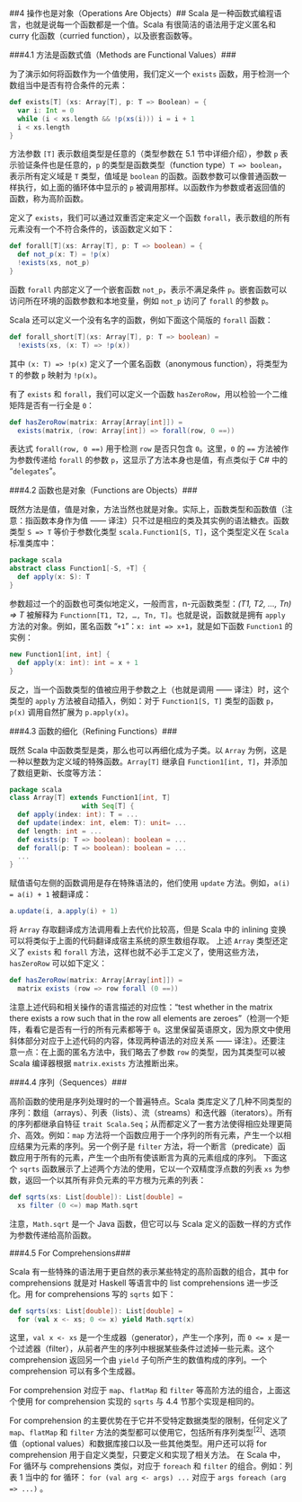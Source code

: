 ##4 操作也是对象（Operations Are Objects）##
Scala 是一种函数式编程语言，也就是说每一个函数都是一个值。Scala 有很简洁的语法用于定义匿名和 curry 化函数（curried function），以及嵌套函数等。

###4.1	方法是函数式值（Methods are Functional Values）###

为了演示如何将函数作为一个值使用，我们定义一个 `exists` 函数，用于检测一个数组当中是否有符合条件的元素：
```Scala
def exists[T] (xs: Array[T], p: T => Boolean) = {
  var i: Int = 0
  while (i < xs.length && !p(xs(i))) i = i + 1
  i < xs.length
}
```

方法参数 `[T]` 表示数组类型是任意的（类型参数在 5.1 节中详细介绍），参数 `p` 表示验证条件也是任意的，`p` 的类型是函数类型（function type）`T => boolean`，表示所有定义域是 `T` 类型，值域是 `boolean` 的函数。函数参数可以像普通函数一样执行，如上面的循环体中显示的 `p` 被调用那样。以函数作为参数或者返回值的函数，称为高阶函数。

定义了 `exists`，我们可以通过双重否定来定义一个函数 `forall`，表示数组的所有元素没有一个不符合条件的，该函数定义如下：

```Scala
def forall[T](xs: Array[T], p: T => boolean) = {
  def not_p(x: T) = !p(x)
  !exists(xs, not_p)
}
```

函数 `forall` 内部定义了一个嵌套函数 `not_p`，表示不满足条件 `p`。嵌套函数可以访问所在环境的函数参数和本地变量，例如 `not_p` 访问了 `forall` 的参数 `p`。

Scala 还可以定义一个没有名字的函数，例如下面这个简版的 `forall` 函数：
```Scala
def forall_short[T](xs: Array[T], p: T => boolean) =
  !exists(xs, (x: T) => !p(x))
```
其中 `(x: T) => !p(x)` 定义了一个匿名函数（anonymous function），将类型为 `T` 的参数 `p` 映射为 `!p(x)`。

有了 `exists` 和 `forall`，我们可以定义一个函数 `hasZeroRow`，用以检验一个二维矩阵是否有一行全是 `0`：
```Scala
def hasZeroRow(matrix: Array[Array[int]]) =
  exists(matrix, (row: Array[int]) => forall(row, 0 ==))
```
表达式 `forall(row, 0 ==)` 用于检测 `row` 是否只包含 `0`。这里，`0` 的 `==` 方法被作为参数传递给 `forall` 的参数 `p`，这显示了方法本身也是值，有点类似于 C# 中的 “`delegates`”。 

###4.2	函数也是对象（Functions are Objects）###

既然方法是值，值是对象，方法当然也就是对象。实际上，函数类型和函数值（注意：指函数本身作为值 —— 译注）只不过是相应的类及其实例的语法糖衣。函数类型 `S => T` 等价于参数化类型 `scala.Function1[S, T]`，这个类型定义在 `Scala` 标准类库中：
```Scala
package scala
abstract class Function1[-S, +T] {
  def apply(x: S): T
}
```
参数超过一个的函数也可类似地定义，一般而言，n-元函数类型：*(T1, T2, …, Tn) => T* 被解释为 `Functionn[T1, T2, …, Tn, T]`。也就是说，函数就是拥有 `apply` 方法的对象。例如，匿名函数 “`+1`”：`x: int => x+1`，就是如下函数 `Function1` 的实例：
```Scala
new Function1[int, int] {
  def apply(x: int): int = x + 1
}
```
反之，当一个函数类型的值被应用于参数之上（也就是调用 —— 译注）时，这个类型的 `apply` 方法被自动插入，例如：对于 `Function1[S, T]` 类型的函数 `p`，`p(x)` 调用自然扩展为 `p.apply(x)`。

###4.3	函数的细化（Refining Functions）###

既然 Scala 中函数类型是类，那么也可以再细化成为子类。以 `Array` 为例，这是一种以整数为定义域的特殊函数。`Array[T]` 继承自 `Function1[int, T]`，并添加了数组更新、长度等方法：
```Scala
package scala
class Array[T] extends Function1[int, T]
                  with Seq[T] {
  def apply(index: int): T = ...
  def update(index: int, elem: T): unit= ...
  def length: int = ...
  def exists(p: T => boolean): boolean = ...
  def forall(p: T => boolean): boolean = ...
  ...
}
```
赋值语句左侧的函数调用是存在特殊语法的，他们使用 `update` 方法。例如，`a(i) = a(i) + 1` 被翻译成：
```Scala
a.update(i, a.apply(i) + 1)
```
将 `Array` 存取翻译成方法调用看上去代价比较高，但是 Scala 中的 inlining 变换可以将类似于上面的代码翻译成宿主系统的原生数组存取。
上述 `Array` 类型还定义了 `exists` 和 `forall` 方法，这样也就不必手工定义了，使用这些方法，`hasZeroRow` 可以如下定义：
```Scala
def hasZeroRow(matrix: Array[Array[int]]) =
  matrix exists (row => row forall (0 ==))
```
注意上述代码和相关操作的语言描述的对应性：“test whether in the matrix there exists a row such that in the row all elements are zeroes”（检测一个矩阵，看看它是否有一行的所有元素都等于 `0`。这里保留英语原文，因为原文中使用斜体部分对应于上述代码的内容，体现两种语法的对应关系 —— 译注）。还要注意一点：在上面的匿名方法中，我们略去了参数 `row` 的类型，因为其类型可以被 Scala 编译器根据 `matrix.exists` 方法推断出来。

###4.4	序列（Sequences）###

高阶函数的使用是序列处理时的一个普遍特点。Scala 类库定义了几种不同类型的序列：数组（arrays）、列表（lists）、流（streams）和迭代器（iterators）。所有的序列都继承自特征 `trait Scala.Seq`；从而都定义了一套方法使得相应处理更简介、高效。例如：`map` 方法将一个函数应用于一个序列的所有元素，产生一个以相应结果为元素的序列。另一个例子是 `filter` 方法，将一个断言（predicate）函数应用于所有的元素，产生一个由所有使该断言为真的元素组成的序列。
下面这个 `sqrts` 函数展示了上述两个方法的使用，它以一个双精度浮点数的列表 `xs` 为参数，返回一个以其所有非负元素的平方根为元素的列表：
```Scala
def sqrts(xs: List[double]): List[double] =
  xs filter (0 <=) map Math.sqrt
```
注意，`Math.sqrt` 是一个 Java 函数，但它可以与 Scala 定义的函数一样的方式作为参数传递给高阶函数。

###4.5	For Comprehensions###

Scala 有一些特殊的语法用于更自然的表示某些特定的高阶函数的组合，其中 for comprehensions 就是对 Haskell 等语言中的 list comprehensions 进一步泛化。用 for comprehensions 写的 `sqrts` 如下：
```Scala
def sqrts(xs: List[double]): List[double] =
  for (val x <- xs; 0 <= x) yield Math.sqrt(x)
```
这里，`val x <- xs` 是一个生成器（generator），产生一个序列，而 `0 <= x` 是一个过滤器（filter），从前者产生的序列中根据某些条件过滤掉一些元素。这个 comprehension 返回另一个由 `yield` 子句所产生的数值构成的序列。一个 comprehension 可以有多个生成器。

For comprehension 对应于 `map`、`flatMap` 和 `filter` 等高阶方法的组合，上面这个使用 for comprehension 实现的 `sqrts` 与 4.4 节那个实现是相同的。

For comprehension 的主要优势在于它并不受特定数据类型的限制，任何定义了 `map`、`flatMap` 和 `filter` 方法的类型都可以使用它，包括所有序列类型<sup>[2]</sup>、选项值（optional values）和数据库接口以及一些其他类型。用户还可以将 for comprehension 用于自定义类型，只要定义和实现了相关方法。
在 Scala 中，For 循环与 comprehensions 类似，对应于 `foreach` 和 `filter` 的组合。例如：列表 1 当中的 for 循环： `for (val arg <- args) ...` 对应于 `args foreach (arg => ...)` 。
